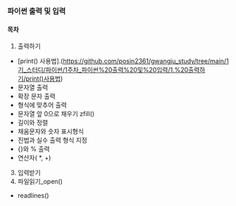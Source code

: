 ### 파이썬 출력 및 입력

#### 목차
1. 출력하기
- [print() 사용법].(https://github.com/posin2361/gwangju_study/tree/main/1기_스터디/파이썬/1주차_파이썬%20출력%20및%20입력/1.%20출력하기/print()사용법)
- 문자열 출력
- 확장 문자 출력
- 형식에 맞추어 출력
- 문자열 앞 0으로 채우기 zfill()
- 길이와 정렬
- 채움문자와 숫자 표시형식
- 진법과 실수 출력 형식 지정
- {}와 % 출력
- 연산자( *, +)
3. 입력받기
4. 파일읽기_open()
- readlines()
